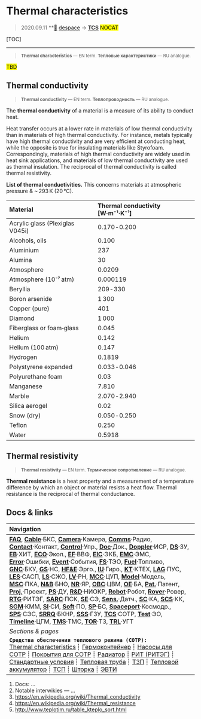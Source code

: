 # Thermal characteristics
> 2020.09.11 **[🚀](../index/index.md) [despace](index.md) → **[TCS](tcs.md)** <mark>NOCAT</mark>

[TOC]

---

> <small>**Thermal characteristics** — EN term. **Тепловые характеристики** — RU analogue.</small>

<mark>TBD</mark>



<p style="page-break-after:always"> </p>

## Thermal conductivity
> <small>**Thermal conductivity** — EN term. **Теплопроводность** — RU analogue.</small>

The **thermal conductivity** of a material is a measure of its ability to conduct heat.

Heat transfer occurs at a lower rate in materials of low thermal conductivity than in materials of high thermal conductivity. For instance, metals typically have high thermal conductivity and are very efficient at conducting heat, while the opposite is true for insulating materials like Styrofoam. Correspondingly, materials of high thermal conductivity are widely used in heat sink applications, and materials of low thermal conductivity are used as thermal insulation. The reciprocal of thermal conductivity is called thermal resistivity.

**List of thermal conductivities.** This concerns materials at atmospheric pressure & ~ 293 K (20 ℃).

|Material|Thermal conductivity [W·m⁻¹·K⁻¹]|
|:--|:--|
|Acrylic glass (Plexiglas V045i)|0.170 ‑ 0.200|
|Alcohols, oils|0.100|
|Aluminium|237|
|Alumina|30|
|Atmosphere|0.0209|
|Atmosphere (10⁻⁷ atm)|0.000119|
|Beryllia|209 ‑ 330|
|Boron arsenide|1 300|
|Copper (pure)|401|
|Diamond|1 000|
|Fiberglass or foam‑glass|0.045|
|Helium|0.142|
|Helium (100 atm)|0.147|
|Hydrogen|0.1819|
|Polystyrene expanded|0.033 ‑ 0.046|
|Polyurethane foam|0.03|
|Manganese|7.810|
|Marble|2.070 ‑ 2.940|
|Silica aerogel|0.02|
|Snow (dry)|0.050 ‑ 0.250|
|Teflon|0.250|
|Water|0.5918|



## Thermal resistivity
> <small>**Thermal resistivity** — EN term. **Термическое сопротивление** — RU analogue.</small>

**Thermal resistance** is a heat property and a measurement of a temperature difference by which an object or material resists a heat flow. Thermal resistance is the reciprocal of thermal conductance.



<p style="page-break-after:always"> </p>

## Docs & links
|Navigation|
|:--|
|**[FAQ](faq.md)**, **[Cable](cable.md)**·БКС, **[Camera](cam.md)**·Камера, **[Comms](comms.md)**·Радио, **[Contact](contact.md)**·Контакт, **[Control](control.md)**·Упр., **[Doc](doc.md)**·Док., **[Doppler](doppler.md)**·ИСР, **[DS](ds.md)**·ЗУ, **[EB](eb.md)**·ХИТ, **[ECO](ecology.md)**·Экол., **[EF](ef.md)**·ВВФ, **[ElC](elc.md)**·ЭКБ, **[EMC](emc.md)**·ЭМС, **[Error](error.md)**·Ошибки, **[Event](event.md)**·События, **[FS](fs.md)**·ТЭО, **[Fuel](fuel.md)**·Топливо, **[GNC](gnc.md)**·БКУ, **[GS](scs.md)**·НС, **[HF&E](hfe.md)**·Эрго., **[IU](iu.md)**·Гиро., **[KT](kt.md)**·КТЕХ, **[LAG](lag.md)**·ПУC, **[LES](les.md)**·САСП, **[LS](ls.md)**·СЖО, **[LV](lv.md)**·РН, **[MCC](mcc.md)**·ЦУП, **[Model](model.md)**·Модель, **[MSC](sc.md)**·ПКА, **[N&B](nnb.md)**·БНО, **[NR](nr.md)**·ЯР, **[OBC](obc.md)**·ЦВМ, **[OE](oe.md)**·БА, **[Pat.](патент.md)**·Патент, **[Proj.](project.md)**·Проект, **[PS](ps.md)**·ДУ, **[R&D](rnd.md)**·НИОКР, **[Robot](robotics.md)**·Робот, **[Rover](rover.md)**·Ровер, **[RTG](rtg.md)**·РИТЭГ, **[SARC](sarc.md)**·ПСК, **[SE](se.md)**·СЭ, **[Sens.](sensor.md)**·Датч., **[SC](sc.md)**·КА, **[SCS](scs.md)**·КК, **[SGM](sgm.md)**·КММ, **[SI](si.md)**·СИ, **[Soft](soft.md)**·ПО, **[SP](sp.md)**·БС, **[Spaceport](spaceport.md)**·Космодр., **[SPS](sps.md)**·СЭС, **[SRRQ](srrq.md)**·БКНР, **[SSS](sss.md)**·ГЗУ, **[TCS](tcs.md)**·СОТР, **[Test](test.md)**·ЭО, **[Timeline](timeline.md)**·ЦГМ, **[TMS](tms.md)**·ТМС, **[TOR](tor.md)**·ТЗ, **[TRL](trl.md)**·УГТ|
|*Sections & pages*|
|**`Средства обеспечения теплового режима (СОТР):`**<br> [Thermal characteristics](thermal_chars.md) ┊ [Гермоконтейнер](гермоконтейнер.md) ┊ [Насосы для СОТР](сотр_насос.md) ┊ [Покрытия для СОТР](сотр_покрытия.md) ┊ [Радиатор](радиатор.md) ┊ [РИТ (РИТЭГ)](rtg.md) ┊ [Стандартные условия](sctp.md) ┊ [Тепловая труба](hp.md) ┊ [ТЗП](hs.md) ┊ [Тепловой аккумулятор](heat_bank.md) ┊ [ТСП](tsp.md) ┊ [Шторка](thermal_curtain.md) ┊ [ЭВТИ](mli.md)|

   1. Docs: …
   1. Notable interwikies — …
   1. <https://en.wikipedia.org/wiki/Thermal_conductivity>
   1. <https://en.wikipedia.org/wiki/Thermal_resistance>
   1. <http://www.teplotim.ru/table_kteplo_sort.html>
